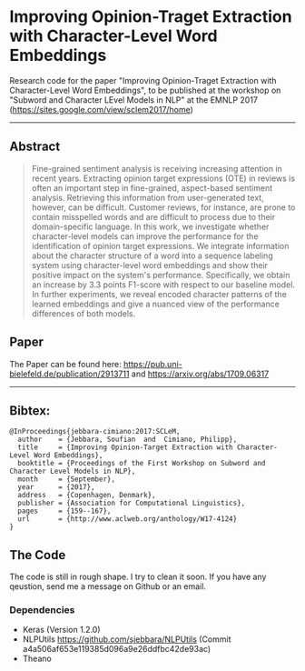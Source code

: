 # Improving Opinion-Traget Extraction with Character-Level Word Embeddings

Research code for the paper "Improving Opinion-Traget Extraction with Character-Level Word Embeddings", to be published at the workshop on "Subword and Character LEvel Models in NLP" at the EMNLP 2017 (https://sites.google.com/view/sclem2017/home)

---

## Abstract
> Fine-grained sentiment analysis is receiving increasing attention in recent
years. Extracting opinion target expressions (OTE) in reviews is often an important
step in fine-grained, aspect-based sentiment analysis. Retrieving this information from user-generated text, however, can be
difficult. Customer reviews, for instance, are prone to contain misspelled words and are
difficult to process due to their domain-specific language.
> In this work, we investigate whether character-level models can improve the
performance for the identification of opinion target expressions. We integrate information about the character structure of a word into a
sequence labeling system using character-level word embeddings and show their positive impact on the system's performance. Specifically, we obtain an increase by 3.3 points F1-score with respect to our
baseline model. In further experiments, we reveal encoded character patterns of the learned embeddings and give a nuanced view of the performance differences of both models.

## Paper
The Paper can be found here:
<https://pub.uni-bielefeld.de/publication/2913711>
and
<https://arxiv.org/abs/1709.06317>

---

## Bibtex:
```
@InProceedings{jebbara-cimiano:2017:SCLeM,
  author    = {Jebbara, Soufian  and  Cimiano, Philipp},
  title     = {Improving Opinion-Target Extraction with Character-Level Word Embeddings},
  booktitle = {Proceedings of the First Workshop on Subword and Character Level Models in NLP},
  month     = {September},
  year      = {2017},
  address   = {Copenhagen, Denmark},
  publisher = {Association for Computational Linguistics},
  pages     = {159--167},
  url       = {http://www.aclweb.org/anthology/W17-4124}
}

```

## The Code
The code is still in rough shape. I try to clean it soon.
If you have any qeustion, send me a message on Github or an email.

### Dependencies
* Keras (Version 1.2.0)
* NLPUtils <https://github.com/sjebbara/NLPUtils> (Commit a4a506af653e119385d096a9e26ddfbc42de93ac)
* Theano
